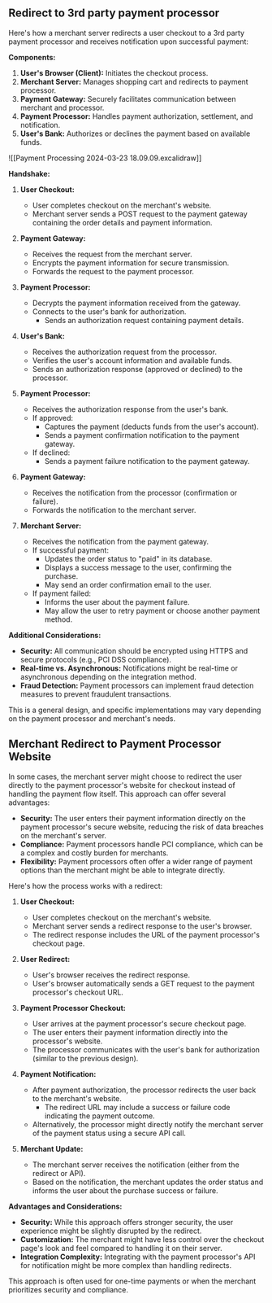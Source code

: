 ```toc
```
## Redirect to 3rd party payment processor

Here's how a merchant server redirects a user checkout to a 3rd party payment processor and receives notification upon successful payment:

**Components:**

1. **User's Browser (Client):** Initiates the checkout process.
2. **Merchant Server:** Manages shopping cart and redirects to payment processor.
3. **Payment Gateway:** Securely facilitates communication between merchant and processor.
4. **Payment Processor:** Handles payment authorization, settlement, and notification.
5. **User's Bank:** Authorizes or declines the payment based on available funds.

![[Payment Processing 2024-03-23 18.09.09.excalidraw]]

**Handshake:**

1. **User Checkout:**
    
    - User completes checkout on the merchant's website.
    - Merchant server sends a POST request to the payment gateway containing the order details and payment information.
2. **Payment Gateway:**
    
    - Receives the request from the merchant server.
    - Encrypts the payment information for secure transmission.
    - Forwards the request to the payment processor.
3. **Payment Processor:**
    
    - Decrypts the payment information received from the gateway.
    - Connects to the user's bank for authorization.
        - Sends an authorization request containing payment details.
4. **User's Bank:**
    
    - Receives the authorization request from the processor.
    - Verifies the user's account information and available funds.
    - Sends an authorization response (approved or declined) to the processor.
5. **Payment Processor:**
    
    - Receives the authorization response from the user's bank.
    - If approved:
        - Captures the payment (deducts funds from the user's account).
        - Sends a payment confirmation notification to the payment gateway.
    - If declined:
        - Sends a payment failure notification to the payment gateway.
6. **Payment Gateway:**
    
    - Receives the notification from the processor (confirmation or failure).
    - Forwards the notification to the merchant server.
7. **Merchant Server:**
    
    - Receives the notification from the payment gateway.
    - If successful payment:
        - Updates the order status to "paid" in its database.
        - Displays a success message to the user, confirming the purchase.
        - May send an order confirmation email to the user.
    - If payment failed:
        - Informs the user about the payment failure.
        - May allow the user to retry payment or choose another payment method.

**Additional Considerations:**

- **Security:** All communication should be encrypted using HTTPS and secure protocols (e.g., PCI DSS compliance).
- **Real-time vs. Asynchronous:** Notifications might be real-time or asynchronous depending on the integration method.
- **Fraud Detection:** Payment processors can implement fraud detection measures to prevent fraudulent transactions.

This is a general design, and specific implementations may vary depending on the payment processor and merchant's needs.


## Merchant Redirect to Payment Processor Website

In some cases, the merchant server might choose to redirect the user directly to the payment processor's website for checkout instead of handling the payment flow itself. This approach can offer several advantages:

- **Security:** The user enters their payment information directly on the payment processor's secure website, reducing the risk of data breaches on the merchant's server.
- **Compliance:** Payment processors handle PCI compliance, which can be a complex and costly burden for merchants.
- **Flexibility:** Payment processors often offer a wider range of payment options than the merchant might be able to integrate directly.

Here's how the process works with a redirect:

1. **User Checkout:**
    
    - User completes checkout on the merchant's website.
    - Merchant server sends a redirect response to the user's browser.
    - The redirect response includes the URL of the payment processor's checkout page.
2. **User Redirect:**
    
    - User's browser receives the redirect response.
    - User's browser automatically sends a GET request to the payment processor's checkout URL.
3. **Payment Processor Checkout:**
    
    - User arrives at the payment processor's secure checkout page.
    - The user enters their payment information directly into the processor's website.
    - The processor communicates with the user's bank for authorization (similar to the previous design).
4. **Payment Notification:**
    
    - After payment authorization, the processor redirects the user back to the merchant's website.
        - The redirect URL may include a success or failure code indicating the payment outcome.
    - Alternatively, the processor might directly notify the merchant server of the payment status using a secure API call.
5. **Merchant Update:**
    
    - The merchant server receives the notification (either from the redirect or API).
    - Based on the notification, the merchant updates the order status and informs the user about the purchase success or failure.

**Advantages and Considerations:**

- **Security:** While this approach offers stronger security, the user experience might be slightly disrupted by the redirect.
- **Customization:** The merchant might have less control over the checkout page's look and feel compared to handling it on their server.
- **Integration Complexity:** Integrating with the payment processor's API for notification might be more complex than handling redirects.

This approach is often used for one-time payments or when the merchant prioritizes security and compliance.